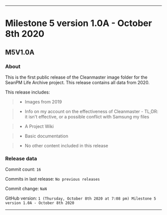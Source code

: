 
***

# Milestone 5 version 1.0A - October 8th 2020

## M5V1.0A

### About

This is the first public release of the Cleanmaster image folder for the SeanPM Life Archive project. This release contains all data from 2020.

This release includes:

> * Images from 2019

> * Info on my account on the effectiveness of Cleanmaster - TL;DR: it isn't effective, or a possible conflict with Samsung my files

> * A Project Wiki

> * Basic documentation

> * No other content included in this release

### Release data

Commit count: `16`

Commits in last release: `No previous releases`

Commit change: `NaN`

GitHub version: `1 (Thursday, October 8th 2020 at 7:08 pm) Milestone 5 version 1.0A - October 8th 2020`

***
